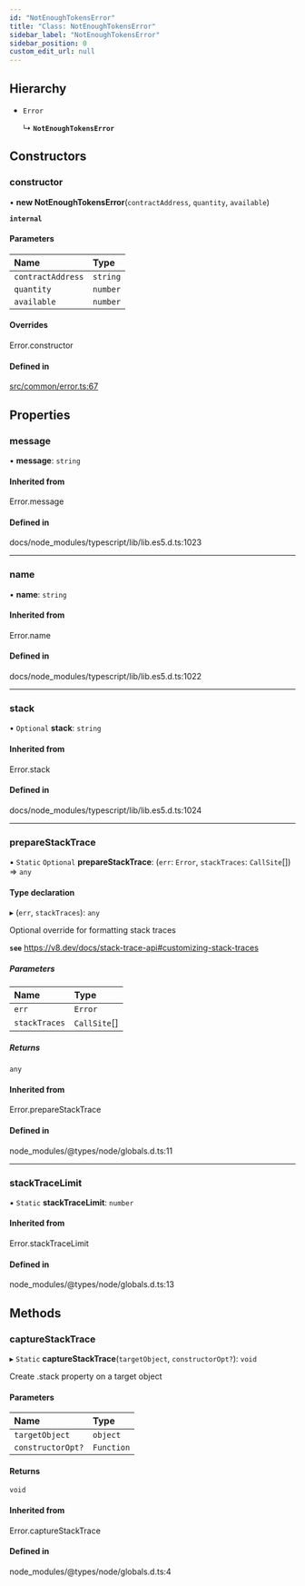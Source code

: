 ```yaml
---
id: "NotEnoughTokensError"
title: "Class: NotEnoughTokensError"
sidebar_label: "NotEnoughTokensError"
sidebar_position: 0
custom_edit_url: null
---
```


## Hierarchy

- `Error`

  ↳ **`NotEnoughTokensError`**

## Constructors

### constructor

• **new NotEnoughTokensError**(`contractAddress`, `quantity`, `available`)

**`internal`**

#### Parameters

| Name | Type |
| :------ | :------ |
| `contractAddress` | `string` |
| `quantity` | `number` |
| `available` | `number` |

#### Overrides

Error.constructor

#### Defined in

[src/common/error.ts:67](https://github.com/PrasoonPratham/nftlabs-sdk-ts/blob/e7d1d7f/src/common/error.ts#L67)

## Properties

### message

• **message**: `string`

#### Inherited from

Error.message

#### Defined in

docs/node_modules/typescript/lib/lib.es5.d.ts:1023

___

### name

• **name**: `string`

#### Inherited from

Error.name

#### Defined in

docs/node_modules/typescript/lib/lib.es5.d.ts:1022

___

### stack

• `Optional` **stack**: `string`

#### Inherited from

Error.stack

#### Defined in

docs/node_modules/typescript/lib/lib.es5.d.ts:1024

___

### prepareStackTrace

▪ `Static` `Optional` **prepareStackTrace**: (`err`: `Error`, `stackTraces`: `CallSite`[]) => `any`

#### Type declaration

▸ (`err`, `stackTraces`): `any`

Optional override for formatting stack traces

**`see`** https://v8.dev/docs/stack-trace-api#customizing-stack-traces

##### Parameters

| Name | Type |
| :------ | :------ |
| `err` | `Error` |
| `stackTraces` | `CallSite`[] |

##### Returns

`any`

#### Inherited from

Error.prepareStackTrace

#### Defined in

node_modules/@types/node/globals.d.ts:11

___

### stackTraceLimit

▪ `Static` **stackTraceLimit**: `number`

#### Inherited from

Error.stackTraceLimit

#### Defined in

node_modules/@types/node/globals.d.ts:13

## Methods

### captureStackTrace

▸ `Static` **captureStackTrace**(`targetObject`, `constructorOpt?`): `void`

Create .stack property on a target object

#### Parameters

| Name | Type |
| :------ | :------ |
| `targetObject` | `object` |
| `constructorOpt?` | `Function` |

#### Returns

`void`

#### Inherited from

Error.captureStackTrace

#### Defined in

node_modules/@types/node/globals.d.ts:4
